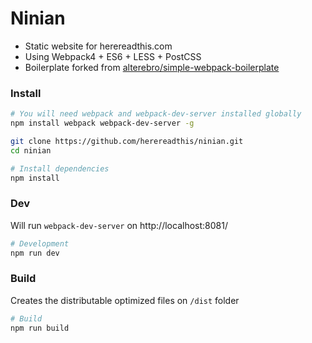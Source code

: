 # Ninian

* Static website for herereadthis.com
* Using Webpack4 + ES6 + LESS + PostCSS
* Boilerplate forked from [alterebro/simple-webpack-boilerplate](https://github.com/alterebro/simple-webpack-boilerplate)



### Install

```bash
# You will need webpack and webpack-dev-server installed globally
npm install webpack webpack-dev-server -g

git clone https://github.com/herereadthis/ninian.git
cd ninian

# Install dependencies
npm install
```

### Dev

Will run `webpack-dev-server` on http://localhost:8081/

```sh
# Development
npm run dev
```


### Build

Creates the distributable optimized files on `/dist` folder

```sh
# Build
npm run build
```

